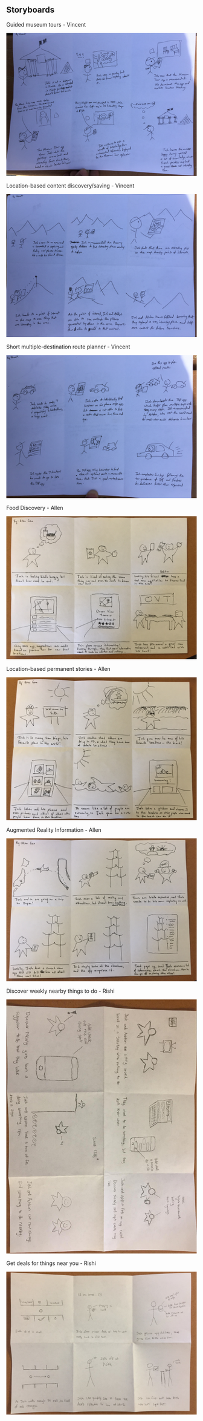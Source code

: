 ## Storyboards

Guided museum tours - Vincent

![guided-museum-tours](images/tour-museum.jpg)

Location-based content discovery/saving - Vincent

![location-discovery](images/location-discovery.jpg)

Short multiple-destination route planner - Vincent

![route-planner](images/discover-tsp.jpg)

Food Discovery - Allen

![food-discovery](images/food_discovery.jpg)

Location-based permanent stories - Allen

![location-stories](images/location_based_stories.jpg)

Augmented Reality Information - Allen

![augmented-reality](images/augmented_reality.jpg)

Discover weekly nearby things to do - Rishi

![discover-nearly](images/discover-nearly.jpg)

Get deals for things near you - Rishi

![location-ads](images/location-ads.jpg)
